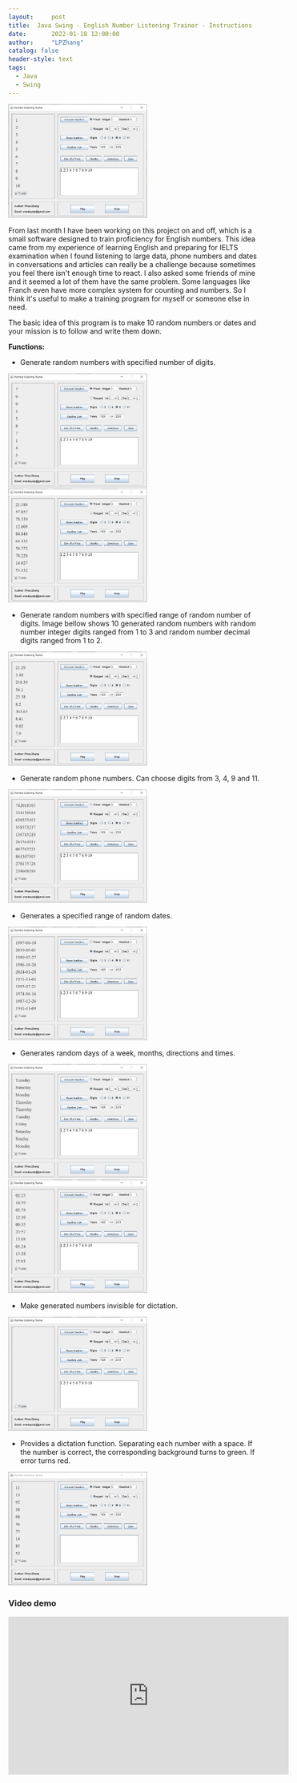 ```yaml
---
layout:     post
title:  Java Swing - English Number Listening Trainer - Instructions
date:       2022-01-18 12:00:00
author:     "LPZhang"
catalog: false
header-style: text
tags: 
  - Java
  - Swing
---
```


<img src="/img/in-post/2022-01-18-Number-Listening-Trainer/mainFrame.jpg" width="55%" />

From last month I have been working on this project on and off, which is a small software designed to train proficiency for English numbers. This idea came from my experience of learning English and preparing for IELTS examination when I found listening to large data, phone numbers and dates in conversations and articles can really be a challenge because sometimes you feel there isn't enough time to react. I also asked some friends of mine and it seemed a lot of them have the same problem. Some languages like Franch even have more complex system for counting and numbers. So I think it's useful to make a training program for myself or someone else in need.

The basic idea of this program is to make 10 random numbers or dates and your mission is to follow and write them down.

**Functions:**
- Generate random numbers with specified number of digits.
<img src="/img/in-post/2022-01-18-Number-Listening-Trainer/fixed1.jpg" width="55%" />
<img src="/img/in-post/2022-01-18-Number-Listening-Trainer/fixed2.jpg" width="55%" />

- Generate random numbers with specified range of random number of digits. Image bellow shows 10 generated random numbers with random number integer digits ranged from 1 to 3 and random number decimal digits ranged from 1 to 2.
<img src="/img/in-post/2022-01-18-Number-Listening-Trainer/ranged1.jpg" width="55%" />

- Generate random phone numbers. Can choose digits from 3, 4, 9 and 11.
<img src="/img/in-post/2022-01-18-Number-Listening-Trainer/phones.jpg" width="55%" />

- Generates a specified range of random dates. 
<img src="/img/in-post/2022-01-18-Number-Listening-Trainer/date.jpg" width="55%" />

- Generates random days of a week, months, directions and times.
<img src="/img/in-post/2022-01-18-Number-Listening-Trainer/week.jpg" width="55%" />
<img src="/img/in-post/2022-01-18-Number-Listening-Trainer/time.jpg" width="55%" />

- Make generated numbers invisible for dictation.
<img src="/img/in-post/2022-01-18-Number-Listening-Trainer/visible.jpg" width="55%" />

- Provides a dictation function. Separating each number with a space. If the number is correct, the corresponding background turns to green. If error turns red.
<img src="/img/in-post/2022-01-18-Number-Listening-Trainer/follow.gif" width="55%" />

### Video demo
<iframe width="560" height="315" src="https://www.youtube.com/embed/tUFpgp3q3RQ" title="YouTube video player" frameborder="0" allow="accelerometer; autoplay; clipboard-write; encrypted-media; gyroscope; picture-in-picture" allowfullscreen></iframe>
